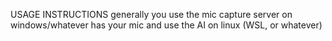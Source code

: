 USAGE INSTRUCTIONS
generally you use the mic capture server on windows/whatever has your mic
and use the AI on linux (WSL, or whatever)